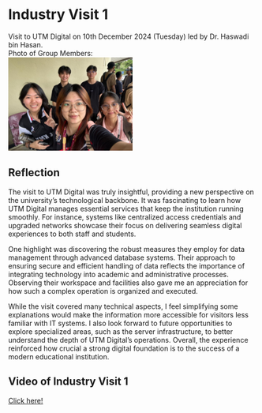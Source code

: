 # Industry Visit 1
Visit to UTM Digital on 10th December 2024 (Tuesday) led by Dr. Haswadi bin Hasan.
<br>
Photo of Group Members:
<br>
<img src="https://github.com/kwei05/Year1_Sem1/blob/main/SECP1513%20TECHNOLOGY%20AND%20INFORMATION%20SYSTEM/Industry%20Talk%202/industry%20visit%201.jpg" width="50%" height="50%">

## Reflection
The visit to UTM Digital was truly insightful, providing a new perspective on the university’s technological backbone. It was fascinating to learn how UTM Digital manages essential services that keep the institution running smoothly. For instance, systems like centralized access credentials and upgraded networks showcase their focus on delivering seamless digital experiences to both staff and students.

One highlight was discovering the robust measures they employ for data management through advanced database systems. Their approach to ensuring secure and efficient handling of data reflects the importance of integrating technology into academic and administrative processes. Observing their workspace and facilities also gave me an appreciation for how such a complex operation is organized and executed.

While the visit covered many technical aspects, I feel simplifying some explanations would make the information more accessible for visitors less familiar with IT systems. I also look forward to future opportunities to explore specialized areas, such as the server infrastructure, to better understand the depth of UTM Digital’s operations. Overall, the experience reinforced how crucial a strong digital foundation is to the success of a modern educational institution.

## Video of Industry Visit 1
<a href="https://youtu.be/ZK0w_MtN29w">Click here!</a>
